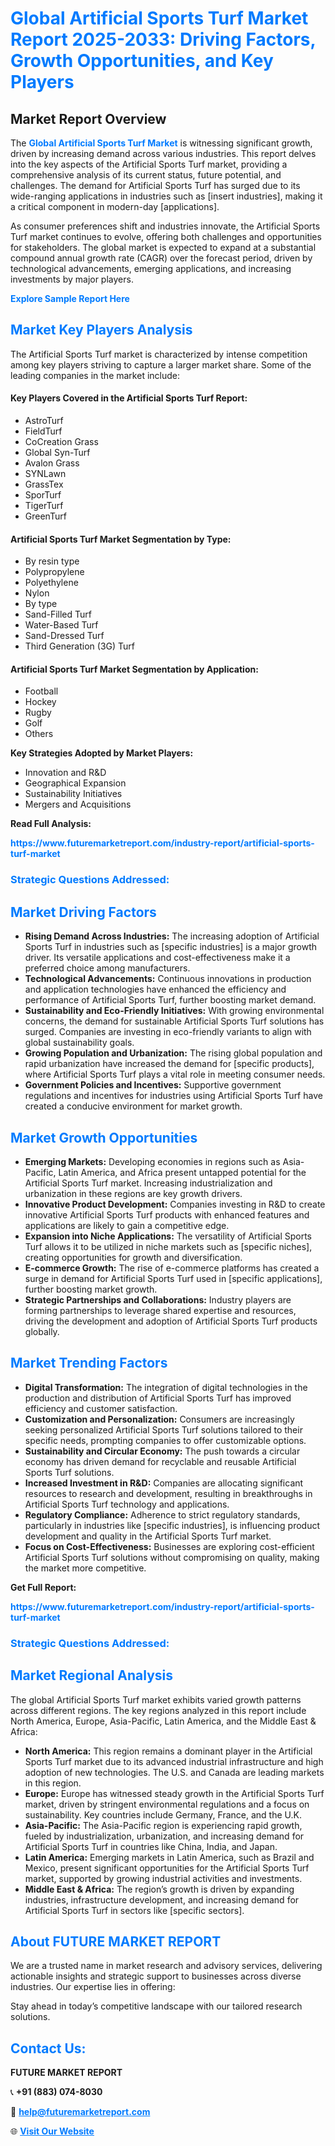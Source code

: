<h1 style="color: #007BFF;">Global Artificial Sports Turf Market Report 2025-2033: Driving Factors, Growth Opportunities, and Key Players</h1>

<section id="overview">
<h2>Market Report Overview</h2>
<p>The <a href="https://www.futuremarketreport.com/industry-report/artificial-sports-turf-market" style="color: #007BFF; text-decoration: none;"><strong>Global Artificial Sports Turf Market</strong></a> is witnessing significant growth, driven by increasing demand across various industries. This report delves into the key aspects of the Artificial Sports Turf market, providing a comprehensive analysis of its current status, future potential, and challenges. The demand for Artificial Sports Turf has surged due to its wide-ranging applications in industries such as [insert industries], making it a critical component in modern-day [applications].</p>
<p>As consumer preferences shift and industries innovate, the Artificial Sports Turf market continues to evolve, offering both challenges and opportunities for stakeholders. The global market is expected to expand at a substantial compound annual growth rate (CAGR) over the forecast period, driven by technological advancements, emerging applications, and increasing investments by major players.</p>
</section>

<section id="overview">
<p><a href="https://www.futuremarketreport.com/request-sample/reportId=107124" style="color: #007BFF; text-decoration: none;"><strong>Explore Sample Report Here</strong></a></p>
</section>

<section id="key-players">
<h2 style="color: #007BFF;">Market Key Players Analysis</h2>
<p>The Artificial Sports Turf market is characterized by intense competition among key players striving to capture a larger market share. Some of the leading companies in the market include:</p>
<h4>Key Players Covered in the Artificial Sports Turf Report:</h4>
<ul><li>AstroTurf</li><li>FieldTurf</li><li>CoCreation Grass</li><li>Global Syn-Turf</li><li>Avalon Grass</li><li>SYNLawn</li><li>GrassTex</li><li>SporTurf</li><li>TigerTurf</li><li>GreenTurf</li></ul>
<h4>Artificial Sports Turf Market Segmentation by Type:</h4>
<ul><li>By resin type</li><li>Polypropylene</li><li>Polyethylene</li><li>Nylon</li><li>By type</li><li>Sand-Filled Turf</li><li>Water-Based Turf</li><li>Sand-Dressed Turf</li><li>Third Generation (3G) Turf</li></ul>

<h4>Artificial Sports Turf Market Segmentation by Application:</h4>
<ul><li>Football</li><li>Hockey</li><li>Rugby</li><li>Golf</li><li>Others</li></ul>
<p><strong>Key Strategies Adopted by Market Players:</strong></p>
<ul>
<li>Innovation and R&D</li>
<li>Geographical Expansion</li>
<li>Sustainability Initiatives</li>
<li>Mergers and Acquisitions</li>
</ul>
</section>

<section>
<p><strong>Read Full Analysis: </strong></p><a href="https://www.futuremarketreport.com/industry-report/artificial-sports-turf-market" style="color: #007BFF; text-decoration: none;"><strong>https://www.futuremarketreport.com/industry-report/artificial-sports-turf-market</strong></a>
<h3 style="color: #007BFF;">Strategic Questions Addressed:</h3>
</section>

<section id="driving-factors">
<h2 style="color: #007BFF;">Market Driving Factors</h2>
<ul>
<li><strong>Rising Demand Across Industries:</strong> The increasing adoption of Artificial Sports Turf in industries such as [specific industries] is a major growth driver. Its versatile applications and cost-effectiveness make it a preferred choice among manufacturers.</li>
<li><strong>Technological Advancements:</strong> Continuous innovations in production and application technologies have enhanced the efficiency and performance of Artificial Sports Turf, further boosting market demand.</li>
<li><strong>Sustainability and Eco-Friendly Initiatives:</strong> With growing environmental concerns, the demand for sustainable Artificial Sports Turf solutions has surged. Companies are investing in eco-friendly variants to align with global sustainability goals.</li>
<li><strong>Growing Population and Urbanization:</strong> The rising global population and rapid urbanization have increased the demand for [specific products], where Artificial Sports Turf plays a vital role in meeting consumer needs.</li>
<li><strong>Government Policies and Incentives:</strong> Supportive government regulations and incentives for industries using Artificial Sports Turf have created a conducive environment for market growth.</li>
</ul>
</section>

<section id="growth-opportunities">
<h2 style="color: #007BFF;">Market Growth Opportunities</h2>
<ul>
<li><strong>Emerging Markets:</strong> Developing economies in regions such as Asia-Pacific, Latin America, and Africa present untapped potential for the Artificial Sports Turf market. Increasing industrialization and urbanization in these regions are key growth drivers.</li>
<li><strong>Innovative Product Development:</strong> Companies investing in R&D to create innovative Artificial Sports Turf products with enhanced features and applications are likely to gain a competitive edge.</li>
<li><strong>Expansion into Niche Applications:</strong> The versatility of Artificial Sports Turf allows it to be utilized in niche markets such as [specific niches], creating opportunities for growth and diversification.</li>
<li><strong>E-commerce Growth:</strong> The rise of e-commerce platforms has created a surge in demand for Artificial Sports Turf used in [specific applications], further boosting market growth.</li>
<li><strong>Strategic Partnerships and Collaborations:</strong> Industry players are forming partnerships to leverage shared expertise and resources, driving the development and adoption of Artificial Sports Turf products globally.</li>
</ul>
</section>

<section id="trending-factors">
<h2 style="color: #007BFF;">Market Trending Factors</h2>
<ul>
<li><strong>Digital Transformation:</strong> The integration of digital technologies in the production and distribution of Artificial Sports Turf has improved efficiency and customer satisfaction.</li>
<li><strong>Customization and Personalization:</strong> Consumers are increasingly seeking personalized Artificial Sports Turf solutions tailored to their specific needs, prompting companies to offer customizable options.</li>
<li><strong>Sustainability and Circular Economy:</strong> The push towards a circular economy has driven demand for recyclable and reusable Artificial Sports Turf solutions.</li>
<li><strong>Increased Investment in R&D:</strong> Companies are allocating significant resources to research and development, resulting in breakthroughs in Artificial Sports Turf technology and applications.</li>
<li><strong>Regulatory Compliance:</strong> Adherence to strict regulatory standards, particularly in industries like [specific industries], is influencing product development and quality in the Artificial Sports Turf market.</li>
<li><strong>Focus on Cost-Effectiveness:</strong> Businesses are exploring cost-efficient Artificial Sports Turf solutions without compromising on quality, making the market more competitive.</li>
</ul>
</section>

<section>
<p><strong>Get Full Report: </strong></p><a href="https://www.futuremarketreport.com/industry-report/artificial-sports-turf-market" style="color: #007BFF; text-decoration: none;"><strong>https://www.futuremarketreport.com/industry-report/artificial-sports-turf-market</strong></a>
<h3 style="color: #007BFF;">Strategic Questions Addressed:</h3>
</section>


<section id="regional-analysis">
<h2 style="color: #007BFF;">Market Regional Analysis</h2>
<p>The global Artificial Sports Turf market exhibits varied growth patterns across different regions. The key regions analyzed in this report include North America, Europe, Asia-Pacific, Latin America, and the Middle East & Africa:</p>
<ul>
<li><strong>North America:</strong> This region remains a dominant player in the Artificial Sports Turf market due to its advanced industrial infrastructure and high adoption of new technologies. The U.S. and Canada are leading markets in this region.</li>
<li><strong>Europe:</strong> Europe has witnessed steady growth in the Artificial Sports Turf market, driven by stringent environmental regulations and a focus on sustainability. Key countries include Germany, France, and the U.K.</li>
<li><strong>Asia-Pacific:</strong> The Asia-Pacific region is experiencing rapid growth, fueled by industrialization, urbanization, and increasing demand for Artificial Sports Turf in countries like China, India, and Japan.</li>
<li><strong>Latin America:</strong> Emerging markets in Latin America, such as Brazil and Mexico, present significant opportunities for the Artificial Sports Turf market, supported by growing industrial activities and investments.</li>
<li><strong>Middle East & Africa:</strong> The region’s growth is driven by expanding industries, infrastructure development, and increasing demand for Artificial Sports Turf in sectors like [specific sectors].</li>
</ul>
</section>

<footer>
<h2 style="color: #007BFF;">About FUTURE MARKET REPORT</h2>
<p>We are a trusted name in market research and advisory services, delivering actionable insights and strategic support to businesses across diverse industries. Our expertise lies in offering:</p>

<p>Stay ahead in today’s competitive landscape with our tailored research solutions.</p>

<h2 style="color: #007BFF;">Contact Us:</h2>
<p><strong>FUTURE MARKET REPORT</strong></p>
<p>📞 <strong>+91 (883) 074-8030</strong></p>
<p>📧 <strong><a href="mailto:help@futuremarketreport.com" style="color: #007BFF;">help@futuremarketreport.com</a></strong></p>
<p>🌐 <strong><a href="https://www.futuremarketreport.com/" style="color: #007BFF;">Visit Our Website</a></strong></p>
</footer>
